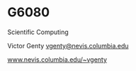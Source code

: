 # G6080
Scientific Computing

Victor Genty
vgenty@nevis.columbia.edu

www.nevis.columbia.edu/~vgenty

